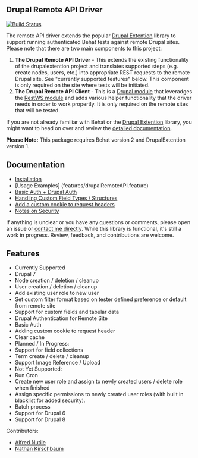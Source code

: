 
## Drupal Remote API Driver

[![Build Status](https://travis-ci.org/kirschbaum/drupal-behat-remote-api-driver.svg?branch=master)](https://travis-ci.org/kirschbaum/drupal-behat-remote-api-driver)

The remote API driver extends the popular [Drupal Extention](https://github.com/jhedstrom/drupalextension) library to support running authenticated Behat tests against remote Drupal sites. Please note that there are two main components to this project:

1. **The Drupal Remote API Driver** - This extends the existing functionality of the drupalextention project and translates supported steps (e.g. create nodes, users, etc.) into appropriate REST requests to the remote Drupal site. See "currently supported features" below. This component is only required on the site where tests will be initiated.
2. **The Drupal Remote API Client** - This is a [Drupal module](https://www.drupal.org/project/drupalextension_remote) that leveradges the [RestWS module](https://www.drupal.org/project/restws) and adds various helper functionality that the driver needs in order to work propertly. It is only required on the remote sites that will be tested.

If you are not already familiar with Behat or the [Drupal Extention](https://github.com/jhedstrom/drupalextension) library, you might want to head on over and review the [detailed documentation](https://behat-drupal-extension.readthedocs.org). 

**Please Note:** This package requires Behat version 2 and DrupalExtention version 1.

## Documentation

* [Installation](doc/installation.md)
* [Usage Examples] (features/drupalRemoteAPI.feature)
* [Basic Auth + Drupal Auth](doc/remote_authentication.md)
* [Handling Custom Field Types / Structures](doc/custom_tabular_data.md)
* [Add a custom cookie to request headers](doc/custom_cookie.md)
* [Notes on Security](doc/security_notes.md)

If anything is unclear or you have any questions or comments, please open an issue or [contact me directly](http://www.nathankirschbaum.com/contact). While this library is functional, it's still a work in progress. Review, feedback, and contributions are welcome. 

## Features 

* Currently Supported
 * Drupal 7
 * Node creation / deletion / cleanup
 * User creation / deletion / cleanup
 * Add existing user role to new user
 * Set custom filter format based on tester defined preference or default from remote site
 * Support for custom fields and tabular data
 * Drupal Authentication for Remote Site
 * Basic Auth
 * Adding custom cookie to request header
 * Clear cache
* Planned / In Progress:
 * Support for field collections
 * Term create / delete / cleanup
 * Support Image Reference / Upload
* Not Yet Supported:
 * Run Cron
 * Create new user role and assign to newly created users / delete role when finished
 * Assign specific permissions to newly created user roles (with built in blacklist for added security).
 * Batch process
 * Support for Drupal 6
 * Support for Drupal 8

Contributors:

* [Alfred Nutile](https://github.com/alnutile)
* [Nathan Kirschbaum](https://github.com/kirschbaum)
